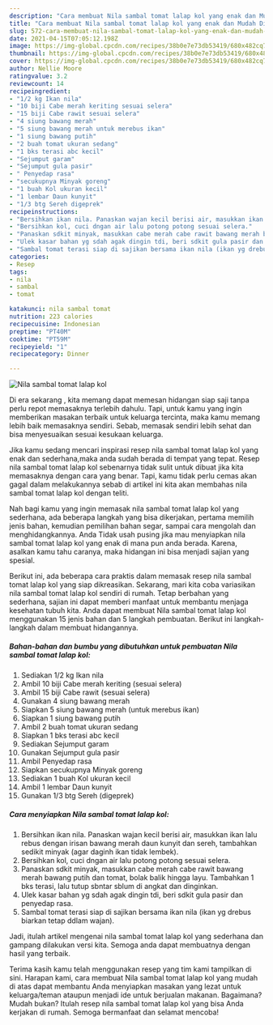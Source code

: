 ```yaml
---
description: "Cara membuat Nila sambal tomat lalap kol yang enak dan Mudah Dibuat"
title: "Cara membuat Nila sambal tomat lalap kol yang enak dan Mudah Dibuat"
slug: 572-cara-membuat-nila-sambal-tomat-lalap-kol-yang-enak-dan-mudah-dibuat
date: 2021-04-15T07:05:12.198Z
image: https://img-global.cpcdn.com/recipes/38b0e7e73db53419/680x482cq70/nila-sambal-tomat-lalap-kol-foto-resep-utama.jpg
thumbnail: https://img-global.cpcdn.com/recipes/38b0e7e73db53419/680x482cq70/nila-sambal-tomat-lalap-kol-foto-resep-utama.jpg
cover: https://img-global.cpcdn.com/recipes/38b0e7e73db53419/680x482cq70/nila-sambal-tomat-lalap-kol-foto-resep-utama.jpg
author: Nellie Moore
ratingvalue: 3.2
reviewcount: 14
recipeingredient:
- "1/2 kg Ikan nila"
- "10 biji Cabe merah keriting sesuai selera"
- "15 biji Cabe rawit sesuai selera"
- "4 siung bawang merah"
- "5 siung bawang merah untuk merebus ikan"
- "1 siung bawang putih"
- "2 buah tomat ukuran sedang"
- "1 bks terasi abc kecil"
- "Sejumput garam"
- "Sejumput gula pasir"
- " Penyedap rasa"
- "secukupnya Minyak goreng"
- "1 buah Kol ukuran kecil"
- "1 lembar Daun kunyit"
- "1/3 btg Sereh digeprek"
recipeinstructions:
- "Bersihkan ikan nila. Panaskan wajan kecil berisi air, masukkan ikan lalu rebus dengan irisan bawang merah daun kunyit dan sereh, tambahkan sedikit minyak (agar daginh ikan tidak lembek)."
- "Bersihkan kol, cuci dngan air lalu potong potong sesuai selera."
- "Panaskan sdkit minyak, masukkan cabe merah cabe rawit bawang merah bawang putih dan tomat, bolak balik hingga layu. Tambahkan 1 bks terasi, lalu tutup sbntar sblum di angkat dan dinginkan."
- "Ulek kasar bahan yg sdah agak dingin tdi, beri sdkit gula pasir dan penyedap rasa."
- "Sambal tomat terasi siap di sajikan bersama ikan nila (ikan yg drebus biarkan tetap ddlam wajan)."
categories:
- Resep
tags:
- nila
- sambal
- tomat

katakunci: nila sambal tomat 
nutrition: 223 calories
recipecuisine: Indonesian
preptime: "PT40M"
cooktime: "PT59M"
recipeyield: "1"
recipecategory: Dinner

---
```



![Nila sambal tomat lalap kol](https://img-global.cpcdn.com/recipes/38b0e7e73db53419/680x482cq70/nila-sambal-tomat-lalap-kol-foto-resep-utama.jpg)

Di era  sekarang , kita memang dapat memesan hidangan siap saji tanpa perlu repot memasaknya terlebih dahulu. Tapi, untuk kamu yang ingin memberikan masakan terbaik untuk keluarga tercinta, maka kamu memang lebih baik memasaknya sendiri. Sebab, memasak sendiri lebih sehat dan bisa menyesuaikan sesuai kesukaan keluarga.

Jika kamu sedang mencari inspirasi resep nila sambal tomat lalap kol yang enak dan sederhana,maka anda sudah berada di tempat yang tepat. Resep nila sambal tomat lalap kol  sebenarnya tidak sulit untuk dibuat jika kita memasaknya dengan cara yang benar. Tapi, kamu tidak perlu cemas akan gagal dalam melakukannya 
sebab di artikel ini kita akan membahas nila sambal tomat lalap kol dengan teliti.  



Nah bagi kamu yang ingin memasak nila sambal tomat lalap kol yang sederhana, ada beberapa langkah yang bisa dikerjakan, pertama memilih jenis bahan, kemudian pemilihan bahan segar, sampai cara mengolah dan menghidangkannya. Anda Tidak usah pusing jika mau menyiapkan nila sambal tomat lalap kol yang enak di mana pun anda berada. Karena, asalkan kamu  tahu caranya, maka hidangan ini bisa menjadi sajian yang spesial.

Berikut ini, ada beberapa cara praktis  dalam memasak resep nila sambal tomat lalap kol yang siap dikreasikan. Sekarang, mari kita coba variasikan nila sambal tomat lalap kol sendiri di rumah. Tetap berbahan yang sederhana, sajian ini dapat memberi manfaat untuk membantu menjaga kesehatan tubuh kita. Anda dapat membuat Nila sambal tomat lalap kol menggunakan 15 jenis bahan dan 5 langkah pembuatan. Berikut ini langkah-langkah dalam membuat hidangannya.

<!--inarticleads1-->

##### Bahan-bahan dan bumbu yang dibutuhkan untuk pembuatan Nila sambal tomat lalap kol:

1. Sediakan 1/2 kg Ikan nila
1. Ambil 10 biji Cabe merah keriting (sesuai selera)
1. Ambil 15 biji Cabe rawit (sesuai selera)
1. Gunakan 4 siung bawang merah
1. Siapkan 5 siung bawang merah (untuk merebus ikan)
1. Siapkan 1 siung bawang putih
1. Ambil 2 buah tomat ukuran sedang
1. Siapkan 1 bks terasi abc kecil
1. Sediakan Sejumput garam
1. Gunakan Sejumput gula pasir
1. Ambil  Penyedap rasa
1. Siapkan secukupnya Minyak goreng
1. Sediakan 1 buah Kol ukuran kecil
1. Ambil 1 lembar Daun kunyit
1. Gunakan 1/3 btg Sereh (digeprek)




<!--inarticleads2-->

##### Cara menyiapkan Nila sambal tomat lalap kol:

1. Bersihkan ikan nila. Panaskan wajan kecil berisi air, masukkan ikan lalu rebus dengan irisan bawang merah daun kunyit dan sereh, tambahkan sedikit minyak (agar daginh ikan tidak lembek).
1. Bersihkan kol, cuci dngan air lalu potong potong sesuai selera.
1. Panaskan sdkit minyak, masukkan cabe merah cabe rawit bawang merah bawang putih dan tomat, bolak balik hingga layu. Tambahkan 1 bks terasi, lalu tutup sbntar sblum di angkat dan dinginkan.
1. Ulek kasar bahan yg sdah agak dingin tdi, beri sdkit gula pasir dan penyedap rasa.
1. Sambal tomat terasi siap di sajikan bersama ikan nila (ikan yg drebus biarkan tetap ddlam wajan).




Jadi, itulah artikel mengenai  nila sambal tomat lalap kol  yang sederhana dan gampang dilakukan versi kita. Semoga anda dapat membuatnya dengan hasil yang terbaik. 

Terima kasih kamu telah menggunakan resep yang tim kami tampilkan di sini. Harapan kami, cara membuat  Nila sambal tomat lalap kol yang mudah di atas dapat membantu Anda menyiapkan masakan yang lezat untuk keluarga/teman ataupun menjadi ide untuk berjualan makanan. Bagaimana? Mudah bukan? Itulah resep nila sambal tomat lalap kol yang bisa Anda kerjakan di rumah. Semoga bermanfaat dan selamat mencoba!

